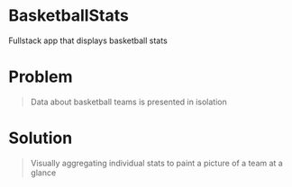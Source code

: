 # BasketballStats
Fullstack app that displays basketball stats

# Problem
> Data about basketball teams is presented in isolation

# Solution
> Visually aggregating individual stats to paint a picture of a team at a glance